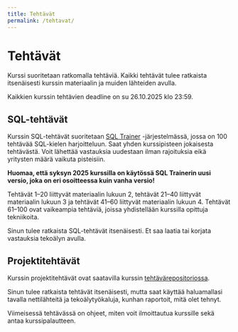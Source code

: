 ```yaml
---
title: Tehtävät
permalink: /tehtavat/
---
```


# Tehtävät

Kurssi suoritetaan ratkomalla tehtäviä. Kaikki tehtävät tulee ratkaista itsenäisesti kurssin materiaalin ja muiden lähteiden avulla.

Kaikkien kurssin tehtävien deadline on su 26.10.2025 klo 23:59.

## SQL-tehtävät

Kurssin SQL-tehtävät suoritetaan [SQL Trainer](https://sqltrainer.fi/syksy-2025/) -järjestelmässä, jossa on 100 tehtävää SQL-kielen harjoitteluun. Saat yhden kurssipisteen jokaisesta tehtävästä. Voit lähettää vastauksia uudestaan ilman rajoituksia eikä yritysten määrä vaikuta pisteisiin.

**Huomaa, että syksyn 2025 kurssilla on käytössä SQL Trainerin uusi versio, joka on eri osoitteessa kuin vanha versio!**

Tehtävät 1–20 liittyvät materiaalin lukuun 2, tehtävät 21–40 liittyvät materiaalin lukuun 3 ja tehtävät 41–60 liittyvät materiaalin lukuun 4. Tehtävät 61–100 ovat vaikeampia tehtäviä, joissa yhdistellään kurssilla opittuja tekniikoita.

Sinun tulee ratkaista SQL-tehtävät itsenäisesti. Et saa laatia tai korjata vastauksia tekoälyn avulla.

## Projektitehtävät

Kurssin projektitehtävät ovat saatavilla kurssin [tehtävärepositoriossa](https://github.com/hy-tikape/tehtavat/blob/main/README.md).

Sinun tulee ratkaista tehtävät itsenäisesti, mutta saat käyttää haluamallasi tavalla nettilähteitä ja tekoälytyökaluja, kunhan raportoit, mitä olet tehnyt.

Viimeisessä tehtävässä on ohjeet, miten voit ilmoittautua kurssille sekä antaa kurssipalautteen.
